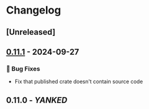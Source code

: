 # Changelog

## [Unreleased]

## [0.11.1](https://github.com/inflation/jpegxl-rs/compare/jpegxl-src-v0.10.5...jpegxl-src-v0.11.1) - 2024-09-27

### 🐛 Bug Fixes

- Fix that published crate doesn't contain source code

## 0.11.0 - *YANKED*
